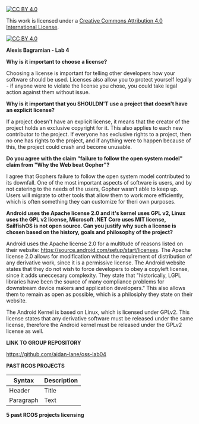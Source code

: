 [![CC BY 4.0][cc-by-shield]][cc-by]

This work is licensed under a
[Creative Commons Attribution 4.0 International License][cc-by].

[![CC BY 4.0][cc-by-image]][cc-by]

[cc-by]: http://creativecommons.org/licenses/by/4.0/
[cc-by-image]: https://i.creativecommons.org/l/by/4.0/88x31.png
[cc-by-shield]: https://img.shields.io/badge/License-CC%20BY%204.0-lightgrey.svg

**Alexis Bagramian - Lab 4**

**Why is it important to choose a license?**

Choosing a license is important for telling other developers how your software should be used. Licenses also allow you to protect yourself legally - if anyone were to violate the license you chose, you could take legal action against them without issue.

**Why is it important that you SHOULDN'T use a project that doesn't have an explicit license?**

If a project doesn't have an explicit license, it means that the creator of the project holds an exclusive copyright for it. This also applies to each new contributor to the project. If everyone has exclusive rights to a project, then no one has rights to the project, and if anything were to happen because of this, the project could crash and become unusable. 


**Do you agree with the claim "failure to follow the open system model" claim from "Why the Web beat Gopher"?**

I agree that Gophers failure to follow the open system model contributed to its downfall. One of the most important aspects of software is users, and by not catering to the needs of the users, Gopher wasn't able to keep up. Users will migrate to other tools that allow them to work more efficiently, which is often something they can customize for theri own purposes. 

**Android uses the Apache license 2.0 and it's kernel uses GPL v2, Linux uses the GPL v2 license, Microsoft .NET Core uses MIT license, SailfishOS is not open source. Can you justify why such a license is chosen based on the history, goals and philosophy of the project?**

Android uses the Apache license 2.0 for a multitude of reasons listed on their website: https://source.android.com/setup/start/licenses. The Apache license 2.0 allows for modification without the requirement of distribution of any derivative work, since it is a permissive license. The Android website states that they do not wish to force developers to obey a copyleft license, since it adds uneccesary complexity. They state that "historically, LGPL libraries have been the source of many compliance problems for downstream device makers and application developers." This also allows them to remain as open as possible, which is a philosiphy they state on their website. 

The Android Kernel is based on Linux, which is licensed under GPLv2. This license states that any derivative software must be released under the same license, therefore the Android kernel must be released under the GPLv2 license as well. 

**LINK TO GROUP REPOSITORY**

https://github.com/aidan-lane/oss-lab04

**PAST RCOS PROJECTS**

| Syntax      | Description |
| ----------- | ----------- |
| Header      | Title       |
| Paragraph   | Text        |



**5 past RCOS projects licensing**
